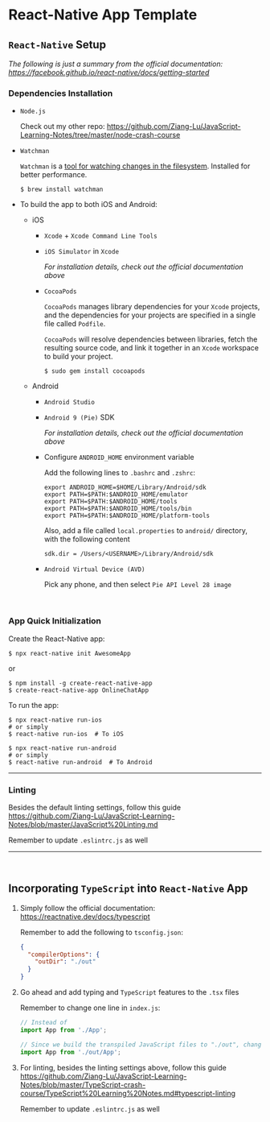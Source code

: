 # React-Native App Template

## `React-Native` Setup

*The following is just a summary from the official documentation: https://facebook.github.io/react-native/docs/getting-started*

### Dependencies Installation

* `Node.js`

  Check out my other repo: https://github.com/Ziang-Lu/JavaScript-Learning-Notes/tree/master/node-crash-course

* `Watchman`

  `Watchman` is a <u>tool for watching changes in the filesystem</u>. Installed for better performance.

  ```shell
  $ brew install watchman
  ```

* To build the app to both iOS and Android:

  * iOS

    * `Xcode` + `Xcode Command Line Tools`

    * `iOS Simulator` in `Xcode`

      *For installation details, check out the official documentation above*

    * `CocoaPods`

      `CocoaPods`  manages library dependencies for your `Xcode` projects, and the dependencies for your projects are specified in a single file called `Podfile`.

      `CocoaPods` will resolve dependencies between libraries, fetch the resulting source code, and link it together in an `Xcode` workspace to build your project.

      ```shell
      $ sudo gem install cocoapods
      ```

  * Android

    * `Android Studio`

    * `Android 9 (Pie)` SDK

      *For installation details, check out the official documentation above*

    * Configure `ANDROID_HOME` environment variable

      Add the following lines to `.bashrc` and `.zshrc`:

      ```shell
      export ANDROID_HOME=$HOME/Library/Android/sdk
      export PATH=$PATH:$ANDROID_HOME/emulator
      export PATH=$PATH:$ANDROID_HOME/tools
      export PATH=$PATH:$ANDROID_HOME/tools/bin
      export PATH=$PATH:$ANDROID_HOME/platform-tools
      ```

      Also, add a file called `local.properties` to `android/` directory, with the following content

      ```
      sdk.dir = /Users/<USERNAME>/Library/Android/sdk
      ```

    * `Android Virtual Device (AVD)`

      Pick any phone, and then select `Pie API Level 28 image`

<br>

### App Quick Initialization

Create the React-Native app:

```shell
$ npx react-native init AwesomeApp
```

or

```shell
$ npm install -g create-react-native-app
$ create-react-native-app OnlineChatApp
```

To run the app:

```shell
$ npx react-native run-ios
# or simply
$ react-native run-ios  # To iOS

$ npx react-native run-android
# or simply
$ react-native run-android  # To Android
```

***

### Linting

Besides the default linting settings, follow this guide https://github.com/Ziang-Lu/JavaScript-Learning-Notes/blob/master/JavaScript%20Linting.md

Remember to update `.eslintrc.js` as well

***

<br>

## Incorporating `TypeScript` into `React-Native` App

1. Simply follow the official documentation: https://reactnative.dev/docs/typescript

   Remember to add the following to `tsconfig.json`:

   ```json
   {
     "compilerOptions": {
       "outDir": "./out"
     }
   }
   ```

2. Go ahead and add typing and `TypeScript` features to the `.tsx` files

   Remember to change one line in `index.js`:

   ```js
   // Instead of
   import App from './App';
   
   // Since we build the transpiled JavaScript files to "./out", change the above line to the following
   import App from './out/App';
   ```

3. For linting, besides the linting settings above, follow this guide https://github.com/Ziang-Lu/JavaScript-Learning-Notes/blob/master/TypeScript-crash-course/TypeScript%20Learning%20Notes.md#typescript-linting

   Remember to update `.eslintrc.js` as well

